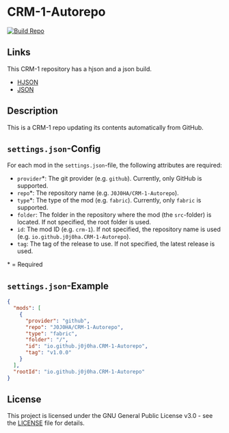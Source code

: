 # CRM-1-Autorepo

[![Build Repo](https://github.com/J0J0HA/CRM-1-Autorepo/actions/workflows/build-repo.yml/badge.svg)](https://github.com/J0J0HA/CRM-1-Autorepo/actions/workflows/build-repo.yml)

## Links

This CRM-1 repository has a hjson and a json build.

- [HJSON](https://j0j0ha.github.io/CRM-1-Autorepo/repo.hjson)
- [JSON](https://j0j0ha.github.io/CRM-1-Autorepo/repo.json)

## Description

This is a CRM-1 repo updating its contents automatically from GitHub.

## ``settings.json``-Config

For each mod in the ``settings.json``-file, the following attributes are required:

- ``provider``*: The git provider (e.g. ``github``). Currently, only GitHub is supported.
- ``repo``*: The repository name (e.g. ``J0J0HA/CRM-1-Autorepo``).
- ``type``*: The type of the mod (e.g. ``fabric``). Currently, only ``fabric`` is supported.
- ``folder``: The folder in the repository where the mod (the ``src``-folder) is located. If not specified, the root folder is used.
- ``id``: The mod ID (e.g. ``crm-1``). If not specified, the repository name is used (e.g. ``io.github.j0j0ha.CRM-1-Autorepo``).
- ``tag``: The tag of the release to use. If not specified, the latest release is used.

\* = Required

## ``settings.json``-Example

```json
{
  "mods": [
    {
      "provider": "github",
      "repo": "J0J0HA/CRM-1-Autorepo",
      "type": "fabric",
      "folder": "/",
      "id": "io.github.j0j0ha.CRM-1-Autorepo",
      "tag": "v1.0.0"
    }
  ],
  "rootId": "io.github.j0j0ha.CRM-1-Autorepo"
}
```

## License

This project is licensed under the GNU General Public License v3.0 - see the [LICENSE](LICENSE) file for details.
